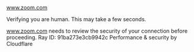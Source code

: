www.zoom.com

Verifying you are human. This may take a few seconds.

www.zoom.com needs to review the security of your connection before proceeding.
Ray ID: 91ba273e3cb9942c
Performance & security by Cloudflare